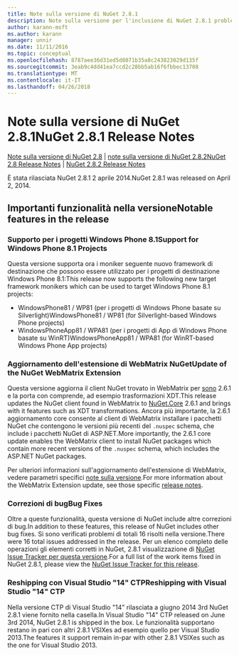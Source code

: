 ```yaml
---
title: Note sulla versione di NuGet 2.8.1
description: Note sulla versione per l'inclusione di NuGet 2.8.1 problemi noti, correzioni di bug, le funzionalità aggiunte e dcr.
author: karann-msft
ms.author: karann
manager: unnir
ms.date: 11/11/2016
ms.topic: conceptual
ms.openlocfilehash: 8787aee36d31ed5d8071b35a8c243823029d135f
ms.sourcegitcommit: 3eab9c4dd41ea7ccd2c28bb5ab16f6fbbec13708
ms.translationtype: MT
ms.contentlocale: it-IT
ms.lasthandoff: 04/26/2018
---
```

# <a name="nuget-281-release-notes"></a><span data-ttu-id="e307d-103">Note sulla versione di NuGet 2.8.1</span><span class="sxs-lookup"><span data-stu-id="e307d-103">NuGet 2.8.1 Release Notes</span></span>

<span data-ttu-id="e307d-104">[Note sulla versione di NuGet 2.8](../release-notes/nuget-2.8.md) | [note sulla versione di NuGet 2.8.2](../release-notes/nuget-2.8.2.md)</span><span class="sxs-lookup"><span data-stu-id="e307d-104">[NuGet 2.8 Release Notes](../release-notes/nuget-2.8.md) | [NuGet 2.8.2 Release Notes](../release-notes/nuget-2.8.2.md)</span></span>

<span data-ttu-id="e307d-105">È stata rilasciata NuGet 2.8.1 2 aprile 2014.</span><span class="sxs-lookup"><span data-stu-id="e307d-105">NuGet 2.8.1 was released on April 2, 2014.</span></span>

## <a name="notable-features-in-the-release"></a><span data-ttu-id="e307d-106">Importanti funzionalità nella versione</span><span class="sxs-lookup"><span data-stu-id="e307d-106">Notable features in the release</span></span>

### <a name="support-for-windows-phone-81-projects"></a><span data-ttu-id="e307d-107">Supporto per i progetti Windows Phone 8.1</span><span class="sxs-lookup"><span data-stu-id="e307d-107">Support for Windows Phone 8.1 Projects</span></span>
<span data-ttu-id="e307d-108">Questa versione supporta ora i moniker seguente nuovo framework di destinazione che possono essere utilizzato per i progetti di destinazione Windows Phone 8.1:</span><span class="sxs-lookup"><span data-stu-id="e307d-108">This release now supports the following new target framework monikers which can be used to target Windows Phone 8.1 projects:</span></span>

* <span data-ttu-id="e307d-109">WindowsPhone81 / WP81 (per i progetti di Windows Phone basate su Silverlight)</span><span class="sxs-lookup"><span data-stu-id="e307d-109">WindowsPhone81 / WP81 (for Silverlight-based Windows Phone projects)</span></span>
* <span data-ttu-id="e307d-110">WindowsPhoneApp81 / WPA81 (per i progetti di App di Windows Phone basate su WinRT)</span><span class="sxs-lookup"><span data-stu-id="e307d-110">WindowsPhoneApp81 / WPA81 (for WinRT-based Windows Phone App projects)</span></span>

### <a name="update-of-the-nuget-webmatrix-extension"></a><span data-ttu-id="e307d-111">Aggiornamento dell'estensione di WebMatrix NuGet</span><span class="sxs-lookup"><span data-stu-id="e307d-111">Update of the NuGet WebMatrix Extension</span></span>
<span data-ttu-id="e307d-112">Questa versione aggiorna il client NuGet trovato in WebMatrix per [sono](https://www.nuget.org/packages/Nuget.Core/2.6.1) 2.6.1 e la porta con comprende, ad esempio trasformazioni XDT.</span><span class="sxs-lookup"><span data-stu-id="e307d-112">This release updates the NuGet client found in WebMatrix to [NuGet.Core](https://www.nuget.org/packages/Nuget.Core/2.6.1) 2.6.1 and brings with it features such as XDT transformations.</span></span> <span data-ttu-id="e307d-113">Ancora più importante, la 2.6.1 aggiornamento core consente al client di WebMatrix installare i pacchetti NuGet che contengono le versioni più recenti del `.nuspec` schema, che include i pacchetti NuGet di ASP.NET.</span><span class="sxs-lookup"><span data-stu-id="e307d-113">More importantly, the 2.6.1 core update enables the WebMatrix client to install NuGet packages which contain more recent versions of the `.nuspec` schema, which includes the ASP.NET NuGet packages.</span></span>

<span data-ttu-id="e307d-114">Per ulteriori informazioni sull'aggiornamento dell'estensione di WebMatrix, vedere parametri specifici [note sulla versione](../release-notes/nuget-2.6.1-for-WebMatrix.md).</span><span class="sxs-lookup"><span data-stu-id="e307d-114">For more information about the WebMatrix Extension update, see those specific [release notes](../release-notes/nuget-2.6.1-for-WebMatrix.md).</span></span>

### <a name="bug-fixes"></a><span data-ttu-id="e307d-115">Correzioni di bug</span><span class="sxs-lookup"><span data-stu-id="e307d-115">Bug Fixes</span></span>
<span data-ttu-id="e307d-116">Oltre a queste funzionalità, questa versione di NuGet include altre correzioni di bug.</span><span class="sxs-lookup"><span data-stu-id="e307d-116">In addition to these features, this release of NuGet includes other bug fixes.</span></span> <span data-ttu-id="e307d-117">Si sono verificati problemi di totali 16 risolti nella versione.</span><span class="sxs-lookup"><span data-stu-id="e307d-117">There were 16 total issues addressed in the release.</span></span> <span data-ttu-id="e307d-118">Per un elenco completo delle operazioni gli elementi corretti in NuGet, 2.8.1 visualizzazione di [NuGet Issue Tracker per questa versione](https://nuget.codeplex.com/workitem/list/advanced?keyword=&status=All&type=All&priority=All&release=NuGet%202.8.1&assignedTo=All&component=All&sortField=LastUpdatedDate&sortDirection=Descending&page=0&reasonClosed=All).</span><span class="sxs-lookup"><span data-stu-id="e307d-118">For a full list of the work items fixed in NuGet 2.8.1, please view the [NuGet Issue Tracker for this release](https://nuget.codeplex.com/workitem/list/advanced?keyword=&status=All&type=All&priority=All&release=NuGet%202.8.1&assignedTo=All&component=All&sortField=LastUpdatedDate&sortDirection=Descending&page=0&reasonClosed=All).</span></span>

### <a name="reshipping-with-visual-studio-14-ctp"></a><span data-ttu-id="e307d-119">Reshipping con Visual Studio "14" CTP</span><span class="sxs-lookup"><span data-stu-id="e307d-119">Reshipping with Visual Studio "14" CTP</span></span>
<span data-ttu-id="e307d-120">Nella versione CTP di Visual Studio "14" rilasciata a giugno 2014 3rd NuGet 2.8.1 viene fornito nella casella.</span><span class="sxs-lookup"><span data-stu-id="e307d-120">In Visual Studio "14" CTP released on June 3rd 2014, NuGet 2.8.1 is shipped in the box.</span></span> <span data-ttu-id="e307d-121">Le funzionalità supportano restano in pari con altri 2.8.1 VSIXes ad esempio quello per Visual Studio 2013.</span><span class="sxs-lookup"><span data-stu-id="e307d-121">The features it support remain in-par with other 2.8.1 VSIXes such as the one for Visual Studio 2013.</span></span>
